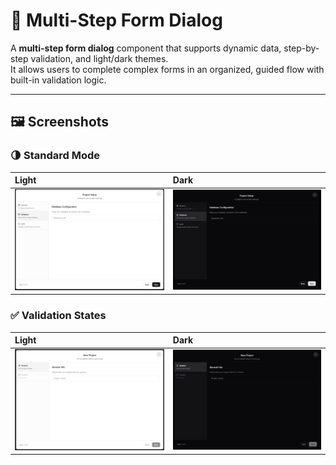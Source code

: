 # 🧩 Multi-Step Form Dialog

A **multi-step form dialog** component that supports dynamic data, step-by-step validation, and light/dark themes.  
It allows users to complete complex forms in an organized, guided flow with built-in validation logic.

---

## 🖼️ Screenshots

### 🌗 Standard Mode
| Light | Dark |
|:------|:-----|
| ![Standard Light](./screenshots/standard-light.png) | ![Standard Dark](./screenshots/standard-dark.png) |

### ✅ Validation States
| Light | Dark |
|:------|:-----|
| ![Validation Light](./screenshots/validation-light.png) | ![Validation Dark](./screenshots/validation-dark.png) |
